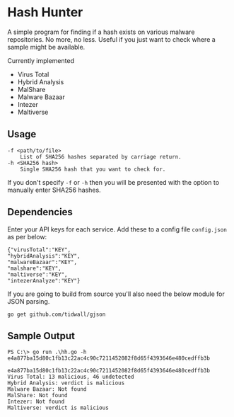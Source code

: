 # Hash Hunter  

A simple program for finding if a hash exists on various malware repositories. No more, no less. Useful if you just want to check where a sample might be available. 

Currently implemented 
- Virus Total
- Hybrid Analysis
- MalShare
- Malware Bazaar
- Intezer
- Maltiverse

## Usage 

```
-f <path/to/file> 
    List of SHA256 hashes separated by carriage return.  
-h <SHA256 hash> 
    Single SHA256 hash that you want to check for.  
```

If you don't specify `-f` or `-h` then you will be presented with the option to manually enter SHA256 hashes.  

## Dependencies

Enter your API keys for each service. Add these to a config file `config.json` as per below:  

```
{"virusTotal":"KEY",
"hybridAnalysis":"KEY",
"malwareBazaar":"KEY",
"malshare":"KEY",
"maltiverse":"KEY",
"intezerAnalyze":"KEY"}
```

If you are going to build from source you'll also need the below module for JSON parsing. 

```
go get github.com/tidwall/gjson
```

## Sample Output

```
PS C:\> go run .\hh.go -h e4a877ba15d80c1fb13c22ac4c90c7211452082f8d65f4393646e480cedffb3b

e4a877ba15d80c1fb13c22ac4c90c7211452082f8d65f4393646e480cedffb3b
Virus Total: 13 malicious, 46 undetected
Hybrid Analysis: verdict is malicious
Malware Bazaar: Not found
MalShare: Not found
Intezer: Not found
Maltiverse: verdict is malicious
```
